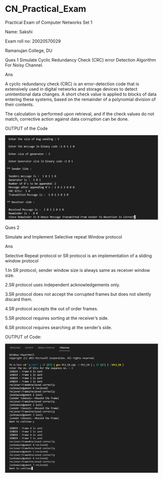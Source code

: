# CN_Practical_Exam
Practical Exam of Computer Networks Set 1 

Name: Sakshi


Exam roll no: 20020570029


Ramanujan College, DU


Ques 1
Simulate Cyclic Redundancy Check (CRC) error Detection Algorithm For Noisy Channel.


Ans


A cyclic redundancy check (CRC) is an error-detection code that is extensively used in digital networks and storage devices to detect unintentional data changes. A short check value is applied to blocks of data entering these systems, based on the remainder of a polynomial division of their contents.

The calculation is performed upon retrieval, and if the check values do not match, corrective action against data corruption can be done.



OUTPUT of the Code


![alt text](https://github.com/sakshi4780/CN_Practical_Exam/blob/main/PE1_CN.PNG)













Ques 2 

Simulate and Implement Selective repeat Window protocol


Ans


Selective Repeat protocol or SR protocol is an implementation of a sliding window protocol

1.In SR protocol, sender window size is always same as receiver window size.  


2.SR protocol uses independent acknowledgements only.


3.SR protocol does not accept the corrupted frames but does not silently discard them.


4.SR protocol accepts the out of order frames.


5.SR protocol requires sorting at the receiver’s side.


6.SR protocol requires searching at the sender’s side.

 
 OUTPUT of Code:
 
 
 ![alt text](https://github.com/sakshi4780/CN_Practical_Exam/blob/main/PE2_CN.PNG)









